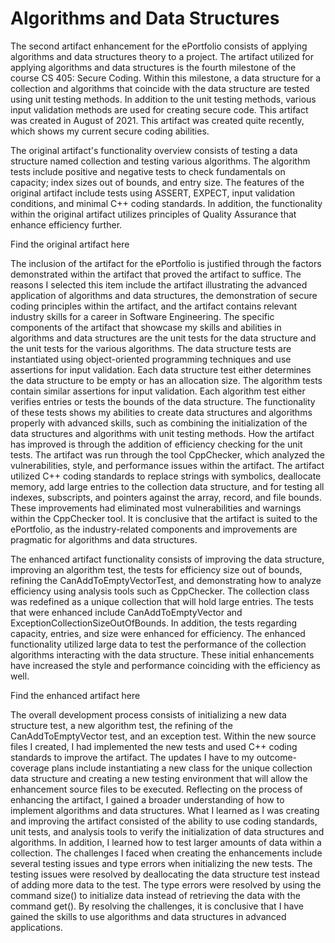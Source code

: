 # Algorithms and Data Structures

The second artifact enhancement for the ePortfolio consists of applying algorithms and data structures theory to a project. The artifact utilized for applying algorithms and data structures is the fourth milestone of the course CS 405: Secure Coding. Within this milestone, a data structure for a collection and algorithms that coincide with the data structure are tested using unit testing methods. In addition to the unit testing methods, various input validation methods are used for creating secure code. This artifact was created in August of 2021. This artifact was created quite recently, which shows my current secure coding abilities.

The original artifact's functionality overview consists of testing a data structure named collection and testing various algorithms. The algorithm tests include positive and negative tests to check fundamentals on capacity; index sizes out of bounds, and entry size. The features of the original artifact include tests using ASSERT, EXPECT, input validation conditions, and minimal C++ coding standards. In addition, the functionality within the original artifact utilizes principles of Quality Assurance that enhance efficiency further. 

Find the original artifact here


The inclusion of the artifact for the ePortfolio is justified through the factors demonstrated within the artifact that proved the artifact to suffice. The reasons I selected this item include the artifact illustrating the advanced application of algorithms and data structures, the demonstration of secure coding principles within the artifact, and the artifact contains relevant industry skills for a career in Software Engineering. The specific components of the artifact that showcase my skills and abilities in algorithms and data structures are the unit tests for the data structure and the unit tests for the various algorithms. The data structure tests are instantiated using object-oriented programming techniques and use assertions for input validation. Each data structure test either determines the data structure to be empty or has an allocation size. The algorithm tests contain similar assertions for input validation. Each algorithm test either verifies entries or tests the bounds of the data structure. The functionality of these tests shows my abilities to create data structures and algorithms properly with advanced skills, such as combining the initialization of the data structures and algorithms with unit testing methods. How the artifact has improved is through the addition of efficiency checking for the unit tests. The artifact was run through the tool CppChecker, which analyzed the vulnerabilities, style, and performance issues within the artifact. The artifact utilized C++ coding standards to replace strings with symbolics, deallocate memory, add large entries to the collection data structure, and for testing all indexes, subscripts, and pointers against the array, record, and file bounds. These improvements had eliminated most vulnerabilities and warnings within the CppChecker tool. It is conclusive that the artifact is suited to the ePortfolio, as the industry-related components and improvements are pragmatic for algorithms and data structures.

The enhanced artifact functionality consists of improving the data structure, improving an algorithm test, the tests for efficiency size out of bounds, refining the CanAddToEmptyVectorTest, and demonstrating how to analyze efficiency using analysis tools such as CppChecker. The collection class was redefined as a unique collection that will hold large entries. The tests that were enhanced include CanAddToEmptyVector and ExceptionCollectionSizeOutOfBounds. In addition, the tests regarding capacity, entries, and size were enhanced for efficiency. The enhanced functionality utilized large data to test the performance of the collection algorithms interacting with the data structure. These initial enhancements have increased the style and performance coinciding with the efficiency as well. 

Find the enhanced artifact here

The overall development process consists of initializing a new data structure test, a new algorithm test, the refining of the CanAddToEmptyVector test, and an exception test. Within the new source files I created, I had implemented the new tests and used C++ coding standards to improve the artifact. The updates I have to my outcome-coverage plans include instantiating a new class for the unique collection data structure and creating a new testing environment that will allow the enhancement source files to be executed. Reflecting on the process of enhancing the artifact, I gained a broader understanding of how to implement algorithms and data structures. What I learned as I was creating and improving the artifact consisted of the ability to use coding standards, unit tests, and analysis tools to verify the initialization of data structures and algorithms. In addition, I learned how to test larger amounts of data within a collection. The challenges I faced when creating the enhancements include several testing issues and type errors when initializing the new tests. The testing issues were resolved by deallocating the data structure test instead of adding more data to the test. The type errors were resolved by using the command size() to initialize data instead of retrieving the data with the command get(). By resolving the challenges, it is conclusive that I have gained the skills to use algorithms and data structures in advanced applications. 

